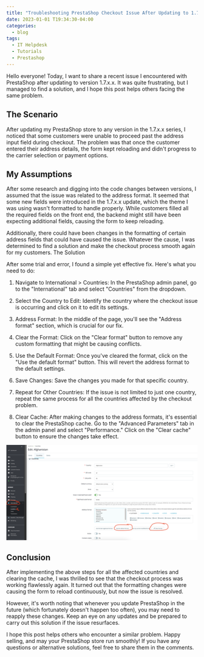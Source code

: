 ```yaml
---
title: "Troubleshooting PrestaShop Checkout Issue After Updating to 1.7.x.x"
date: 2023-01-01 T19:34:30-04:00
categories:
  - blog
tags:
  - IT Helpdesk
  - Tutorials
  - Prestashop
---
```


Hello everyone! Today, I want to share a recent issue I encountered with PrestaShop after updating to version 1.7.x.x. It was quite frustrating, but I managed to find a solution, and I hope this post helps others facing the same problem.

## The Scenario

After updating my PrestaShop store to any version in the 1.7.x.x series, I noticed that some customers were unable to proceed past the address input field during checkout. The problem was that once the customer entered their address details, the form kept reloading and didn't progress to the carrier selection or payment options.

## My Assumptions

After some research and digging into the code changes between versions, I assumed that the issue was related to the address format. It seemed that some new fields were introduced in the 1.7.x.x update, which the theme I was using wasn't formatted to handle properly. While customers filled all the required fields on the front end, the backend might still have been expecting additional fields, causing the form to keep reloading.

Additionally, there could have been changes in the formatting of certain address fields that could have caused the issue. Whatever the cause, I was determined to find a solution and make the checkout process smooth again for my customers.
The Solution

After some trial and error, I found a simple yet effective fix. Here's what you need to do:

1. Navigate to International > Countries: In the PrestaShop admin panel, go to the "International" tab and select "Countries" from the dropdown.

2. Select the Country to Edit: Identify the country where the checkout issue is occurring and click on it to edit its settings.

3. Address Format: In the middle of the page, you'll see the "Address format" section, which is crucial for our fix.

4. Clear the Format: Click on the "Clear format" button to remove any custom formatting that might be causing conflicts.

5. Use the Default Format: Once you've cleared the format, click on the "Use the default format" button. This will revert the address format to the default settings.

6. Save Changes: Save the changes you made for that specific country.

7. Repeat for Other Countries: If the issue is not limited to just one country, repeat the same process for all the countries affected by the checkout problem.

8. Clear Cache: After making changes to the address formats, it's essential to clear the PrestaShop cache. Go to the "Advanced Parameters" tab in the admin panel and select "Performance." Click on the "Clear cache" button to ensure the changes take effect.

![PrestaShop Checkout Issue](assets/images/prestashop-checkout-1.7-issue.png)


## Conclusion

After implementing the above steps for all the affected countries and clearing the cache, I was thrilled to see that the checkout process was working flawlessly again. It turned out that the formatting changes were causing the form to reload continuously, but now the issue is resolved.

However, it's worth noting that whenever you update PrestaShop in the future (which fortunately doesn't happen too often), you may need to reapply these changes. Keep an eye on any updates and be prepared to carry out this solution if the issue resurfaces.

I hope this post helps others who encounter a similar problem. Happy selling, and may your PrestaShop store run smoothly! If you have any questions or alternative solutions, feel free to share them in the comments.